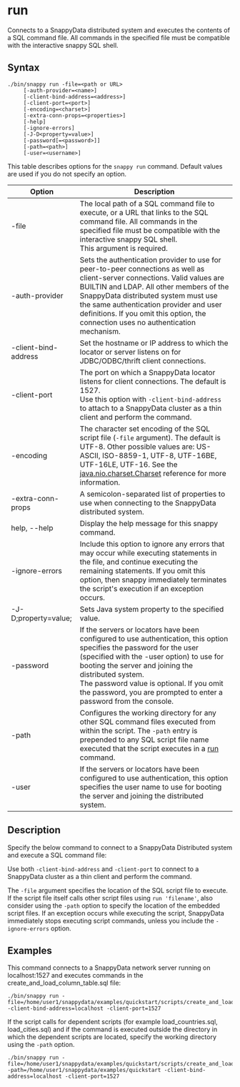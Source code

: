# run
Connects to a SnappyData distributed system and executes the contents of a SQL command file. All commands in the specified file must be compatible with the interactive snappy SQL shell.

## Syntax

```pre
./bin/snappy run -file=<path or URL>
     [-auth-provider=<name>]
     [-client-bind-address=<address>]
     [-client-port=<port>]
     [-encoding=<charset>]
     [-extra-conn-props=<properties>] 
     [-help] 
     [-ignore-errors]
     [-J-D<property=value>]
     [-password[=<password>]]
     [-path=<path>]
     [-user=<username>]
```

This table describes options for the `snappy run` command. Default values are used if you do not specify an option.

|Option|Description|
|-|-|
|-file|The local path of a SQL command file to execute, or a URL that links to the SQL command file. All commands in the specified file must be compatible with the interactive snappy SQL shell.</br>This argument is required.|
|-auth-provider|Sets the authentication provider to use for peer-to-peer connections as well as client-server connections. Valid values are BUILTIN and LDAP. All other members of the SnappyData distributed system must use the same authentication provider and user definitions. If you omit this option, the connection uses no authentication mechanism.|
|-client-bind-address|Set the hostname or IP address to which the locator or server listens on for JDBC/ODBC/thrift client connections.|
|-client-port|The port on which a SnappyData locator listens for client connections. The default is 1527.</br>Use this option with `-client-bind-address` to attach to a SnappyData cluster as a thin client and perform the command.|
|-encoding|The character set encoding of the SQL script file (`-file` argument). The default is UTF-8. Other possible values are: US-ASCII, ISO-8859-1, UTF-8, UTF-16BE, UTF-16LE, UTF-16. See the [java.nio.charset.Charset](http://docs.oracle.com/javase/7/docs/api/java/nio/charset/Charset.html) reference for more information.|
|-extra-conn-props|A semicolon-separated list of properties to use when connecting to the SnappyData distributed system.|
|help, --help|Display the help message for this snappy command.|
|-ignore-errors|Include this option to ignore any errors that may occur while executing statements in the file, and continue executing the remaining statements. If you omit this option, then snappy immediately terminates the script's execution if an exception occurs.|
|-J-D;property=value;|Sets Java system property to the specified value.|
|-password|If the servers or locators have been configured to use authentication, this option specifies the password for the user (specified with the -user option) to use for booting the server and joining the distributed system.</br>The password value is optional. If you omit the password, you are prompted to enter a password from the console.|
|-path|Configures the working directory for any other SQL command files executed from within the script. The `-path` entry is prepended to any SQL script file name executed that the script executes in a [run](../../reference/interactive_commands/store_command_reference.md) command.|
|-user|If the servers or locators have been configured to use authentication, this option specifies the user name to use for booting the server and joining the distributed system.|

## Description

Specify the below command to connect to a SnappyData Distributed system and execute a SQL command file:

Use both `-client-bind-address` and `-client-port` to connect to a SnappyData cluster as a thin client and perform the command.

The `-file` argument specifies the location of the SQL script file to execute. If the script file itself calls other script files using `run 'filename'`, also consider using the `-path` option to specify the location of the embedded script files. If an exception occurs while executing the script, SnappyData immediately stops executing script commands, unless you include the `-ignore-errors` option.

## Examples

This command connects to a SnappyData network server running on localhost:1527 and executes commands in the create_and_load_column_table.sql file:

```pre
./bin/snappy run -file=/home/user1/snappydata/examples/quickstart/scripts/create_and_load_column_table.sql -client-bind-address=localhost -client-port=1527 
```

If the script calls for dependent scripts (for example load_countries.sql, load_cities.sql) and if the command is executed outside the directory in which the dependent scripts are located, specify the working directory using the `-path` option.

```pre
./bin/snappy run -file=/home/user1/snappydata/examples/quickstart/scripts/create_and_load_column_table.sql -path=/home/user1/snappydata/examples/quickstart -client-bind-address=localhost -client-port=1527
```
